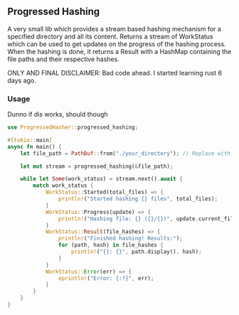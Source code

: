 ## Progressed Hashing

A very small lib which provides a stream based hashing mechanism for a specified directory and all its content.
Returns a stream of WorkStatus which can be used to get updates on the progress of the hashing process.
When the hashing is done, it returns a Result with a HashMap containing the file paths and their respective hashes.

ONLY AND FINAL DISCLAIMER:
Bad code ahead.
I started learning rust 6 days ago.

### Usage
Dunno if dis works, should though
```rust
use ProgressedHasher::progressed_hashing;

#[tokio::main]
async fn main() {
    let file_path = PathBuf::from("./your_directory"); // Replace with your directory

    let mut stream = progressed_hashing(&file_path);

    while let Some(work_status) = stream.next().await {
        match work_status {
            WorkStatus::Started(total_files) => {
                println!("Started hashing {} files", total_files);
            }
            WorkStatus::Progress(update) => {
                println!("Hashing file: {} ({}/{})", update.current_file, update.total_hashed_files, total_files);
            }
            WorkStatus::Result(file_hashes) => {
                println!("Finished hashing! Results:");
                for (path, hash) in file_hashes {
                    println!("{}: {}", path.display(), hash);
                }
            }
            WorkStatus::Error(err) => {
                eprintln!("Error: {:?}", err);
            }
        }
    }
}
```
